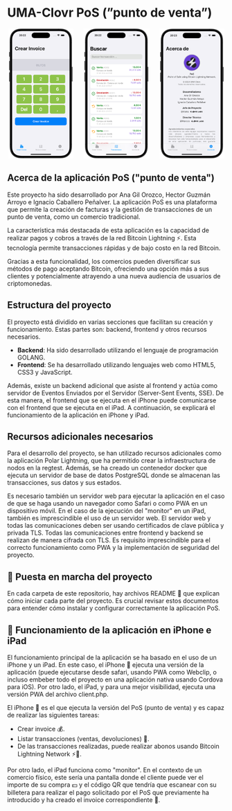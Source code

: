# UMA-Clovr PoS (”punto de venta”)

<div style="text-align: center; width: 100%; padding: 0 auto;">
   <img src="frontend/docs/imagenes/1.png" alt="" style="width:30%; ">&nbsp;&nbsp;&nbsp;&nbsp;&nbsp; <img src="frontend/docs/imagenes/2.png" alt="" style="width:30%;">&nbsp;&nbsp;&nbsp;&nbsp;&nbsp; <img src="frontend/docs/imagenes/5.png" alt="" style="width:30%; ">
</div>

## Acerca de la aplicación PoS ("punto de venta")

Este proyecto ha sido desarrollado por Ana Gil Orozco, Hector Guzmán Arroyo e Ignacio Caballero Peñalver. La aplicación PoS es una plataforma que permite la creación de facturas y la gestión de transacciones de un punto de venta, como un comercio tradicional.

La característica más destacada de esta aplicación es la capacidad de realizar pagos y cobros a través de la red Bitcoin Lightning ⚡. Esta tecnología permite transacciones rápidas y de bajo costo en la red Bitcoin.

Gracias a esta funcionalidad, los comercios pueden diversificar sus métodos de pago aceptando Bitcoin, ofreciendo una opción más a sus clientes y potencialmente atrayendo a una nueva audiencia de usuarios de criptomonedas.

## Estructura del proyecto

El proyecto está dividido en varias secciones que facilitan su creación y funcionamiento. Estas partes son: backend, frontend y otros recursos necesarios.

- **Backend**: Ha sido desarrollado utilizando el lenguaje de programación GOLANG.
- **Frontend**: Se ha desarrollado utilizando lenguajes web como HTML5, CSS3 y JavaScript.

Además, existe un backend adicional que asiste al frontend y actúa como servidor de Eventos Enviados por el Servidor (Server-Sent Events, SSE). De esta manera, el frontend que se ejecuta en el iPhone puede comunicarse con el frontend que se ejecuta en el iPad. A continuación, se explicará el funcionamiento de la aplicación en iPhone y iPad.

## Recursos adicionales necesarios

Para el desarrollo del proyecto, se han utilizado recursos adicionales como la aplicación Polar Lightning, que ha permitido crear la infraestructura de nodos en la regtest. Además, se ha creado un contenedor docker que ejecuta un servidor de base de datos PostgreSQL donde se almacenan las transacciones, sus datos y sus estados.

Es necesario también un servidor web para ejecutar la aplicación en el caso de que se haga usando un navegador como Safari o como PWA en un dispositivo móvil. En el caso de la ejecución del "monitor" en un iPad, también es imprescindible el uso de un servidor web. El servidor web y todas las comunicaciones deben ser usando certificados de clave pública y privada TLS. Todas las comunicaciones entre frontend y backend se realizan de manera cifrada con TLS. Es requisito imprescindible para el correcto funcionamiento como PWA y la implementación de seguridad del proyecto.

## 🚀 Puesta en marcha del proyecto

En cada carpeta de este repositorio, hay archivos README 📝 que explican cómo iniciar cada parte del proyecto. Es crucial revisar estos documentos para entender cómo instalar y configurar correctamente la aplicación PoS.

## 📱 Funcionamiento de la aplicación en iPhone e iPad

El funcionamiento principal de la aplicación se ha basado en el uso de un iPhone y un iPad. En este caso, el iPhone 📱 ejecuta una versión de la aplicación (puede ejecutarse desde safari, usando PWA como Webclip, o incluso embeber todo el proyecto en una aplicación nativa usando Cordova para iOS). Por otro lado, el iPad, y para una mejor visibilidad, ejecuta una versión PWA del archivo client.php.

El iPhone 📱 es el que ejecuta la versión del PoS (punto de venta) y es capaz de realizar las siguientes tareas:

- Crear invoice 💰.
- Listar transacciones (ventas, devoluciones) 📝.
- De las transacciones realizadas, puede realizar abonos usando Bitcoin Lightning Network ⚡💸.

Por otro lado, el iPad funciona como "monitor". En el contexto de un comercio físico, este sería una pantalla donde el cliente puede ver el importe de su compra 💵 y el código QR que tendría que escanear con su billetera para realizar el pago solicitado por el PoS que previamente ha introducido y ha creado el invoice correspondiente 🧾.